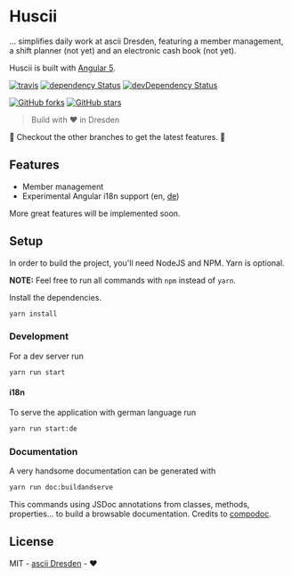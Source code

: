 # Huscii

... simplifies daily work at ascii Dresden, featuring a member management, a shift planner (not yet) and an electronic cash book (not yet).


Huscii is built with [Angular 5](https://angular.io).

[![travis](https://travis-ci.org/ascii-dresden/huscii.svg?branch=master)](https://travis-ci.org/ascii-dresden/huscii/)
[![dependency Status](https://david-dm.org/ascii-dresden/huscii.svg)](https://david-dm.org/ascii-dresden/huscii)
[![devDependency Status](https://david-dm.org/ascii-dresden/huscii/dev-status.svg)](https://david-dm.org/ascii-dresden/huscii?type=dev)

[![GitHub forks](https://img.shields.io/github/forks/ascii-dresden/huscii.svg?style=social&label=Fork)](https://github.com/ascii-dresden/huscii/fork)
[![GitHub stars](https://img.shields.io/github/stars/ascii-dresden/huscii.svg?style=social&label=Star)](https://github.com/ascii-dresden/huscii)

> Build with :heart: in Dresden

:construction: Checkout the other branches to get the latest features. :construction:

## Features

- Member management
- Experimental Angular i18n support (en, [de](#i18n))

More great features will be implemented soon.

## Setup

In order to build the project, you'll need NodeJS and NPM. Yarn is optional.

**NOTE:** Feel free to run all commands with `npm` instead of `yarn`.

Install the dependencies.
```sh
yarn install
``` 

### Development

For a dev server run
```sh
yarn run start
``` 

#### i18n

To serve the application with german language run
```sh
yarn run start:de
```

### Documentation

A very handsome documentation can be generated with 
```sh
yarn run doc:buildandserve
```
This commands using JSDoc annotations from classes, methods, properties... to build a browsable documentation. Credits to [compodoc](https://github.com/compodoc/compodoc).

## License

MIT - [ascii Dresden](https://github.com/ascii-dresden) - :heart:
